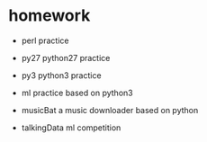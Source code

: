 # homework

* perl practice

* py27 python27 practice

* py3 python3 practice

* ml practice based on python3

* musicBat a music downloader based on python

* talkingData ml competition
